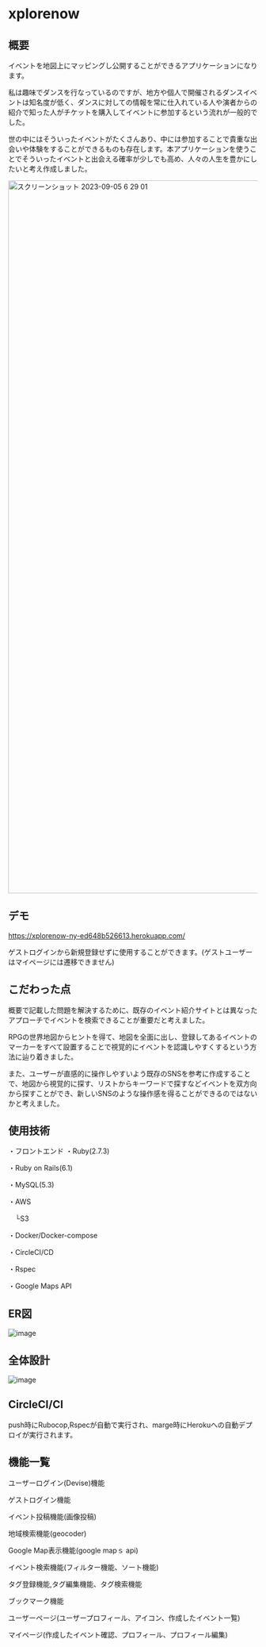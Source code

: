 # xplorenow
## 概要
イベントを地図上にマッピングし公開することができるアプリケーションになります。

私は趣味でダンスを行なっているのですが、地方や個人で開催されるダンスイベントは知名度が低く、ダンスに対しての情報を常に仕入れている人や演者からの紹介で知った人がチケットを購入してイベントに参加するという流れが一般的でした。

世の中にはそういったイベントがたくさんあり、中には参加することで貴重な出会いや体験をすることができるものも存在します。本アプリケーションを使うことでそういったイベントと出会える確率が少しでも高め、人々の人生を豊かにしたいと考え作成しました。


<img width="1437" alt="スクリーンショット 2023-09-05 6 29 01" src="https://github.com/nakamuraYu-12/xplorenow-ny/assets/66306795/56170a70-b88a-4a4a-985f-f629ce0306a9">


## デモ

https://xplorenow-ny-ed648b526613.herokuapp.com/

ゲストログインから新規登録せずに使用することができます。(ゲストユーザーはマイページには遷移できません)


## こだわった点
概要で記載した問題を解決するために、既存のイベント紹介サイトとは異なったアプローチでイベントを検索できることが重要だと考えました。

RPGの世界地図からヒントを得て、地図を全面に出し、登録してあるイベントのマーカーをすべて設置することで視覚的にイベントを認識しやすくするという方法に辿り着きました。

また、ユーザーが直感的に操作しやすいよう既存のSNSを参考に作成することで、地図から視覚的に探す、リストからキーワードで探すなどイベントを双方向から探すことができ、新しいSNSのような操作感を得ることができるのではないかと考えました。

## 使用技術
・フロントエンド
・Ruby(2.7.3) 

・Ruby on Rails(6.1)

・MySQL(5.3)

・AWS

　└S3

・Docker/Docker-compose

・CircleCI/CD

・Rspec

・Google Maps API


## ER図

![image](https://github.com/nakamuraYu-12/xplorenow-ny/assets/66306795/080e0abd-7373-4695-9e9c-5f316197fa7a)

## 全体設計

![image](https://github.com/nakamuraYu-12/xplorenow-ny/assets/66306795/d47c2cae-5d48-4170-9662-81801ccfecd1)


## CircleCI/CI
push時にRubocop,Rspecが自動で実行され、marge時にHerokuへの自動デプロイが実行されます。


## 機能一覧

ユーザーログイン(Devise)機能

ゲストログイン機能

イベント投稿機能(画像投稿)

地域検索機能(geocoder)

Google Map表示機能(google mapｓ api)

イベント検索機能(フィルター機能、ソート機能)

タグ登録機能,タグ編集機能、タグ検索機能

ブックマーク機能

ユーザーページ(ユーザープロフィール、アイコン、作成したイベント一覧)

マイページ(作成したイベント確認、プロフィール、プロフィール編集)
